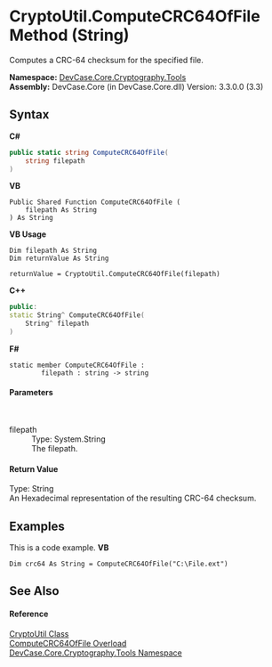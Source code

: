 # CryptoUtil.ComputeCRC64OfFile Method (String)
 

Computes a CRC-64 checksum for the specified file.

**Namespace:**&nbsp;<a href="N_DevCase_Core_Cryptography_Tools">DevCase.Core.Cryptography.Tools</a><br />**Assembly:**&nbsp;DevCase.Core (in DevCase.Core.dll) Version: 3.3.0.0 (3.3)

## Syntax

**C#**<br />
``` C#
public static string ComputeCRC64OfFile(
	string filepath
)
```

**VB**<br />
``` VB
Public Shared Function ComputeCRC64OfFile ( 
	filepath As String
) As String
```

**VB Usage**<br />
``` VB Usage
Dim filepath As String
Dim returnValue As String

returnValue = CryptoUtil.ComputeCRC64OfFile(filepath)
```

**C++**<br />
``` C++
public:
static String^ ComputeCRC64OfFile(
	String^ filepath
)
```

**F#**<br />
``` F#
static member ComputeCRC64OfFile : 
        filepath : string -> string 

```


#### Parameters
&nbsp;<dl><dt>filepath</dt><dd>Type: System.String<br />The filepath.</dd></dl>

#### Return Value
Type: String<br />An Hexadecimal representation of the resulting CRC-64 checksum.

## Examples
This is a code example. 
**VB**<br />
``` VB
Dim crc64 As String = ComputeCRC64OfFile("C:\File.ext")
```


## See Also


#### Reference
<a href="T_DevCase_Core_Cryptography_Tools_CryptoUtil">CryptoUtil Class</a><br /><a href="Overload_DevCase_Core_Cryptography_Tools_CryptoUtil_ComputeCRC64OfFile">ComputeCRC64OfFile Overload</a><br /><a href="N_DevCase_Core_Cryptography_Tools">DevCase.Core.Cryptography.Tools Namespace</a><br />
